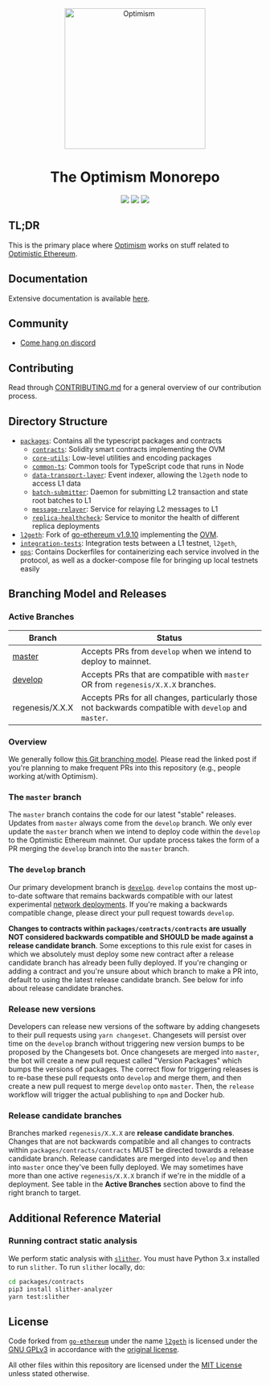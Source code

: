 <div align="center">
  <a href="https://community.optimism.io"><img alt="Optimism" src="https://user-images.githubusercontent.com/14298799/122151157-0b197500-ce2d-11eb-89d8-6240e3ebe130.png" width=280></a>
  <br />
  <h1> The Optimism Monorepo</h1>
</div>
<p align="center">
  <a href="https://github.com/ethereum-optimism/optimism/actions/workflows/ts-packages.yml?query=branch%3Amaster"><img src="https://github.com/ethereum-optimism/optimism/workflows/typescript%20/%20contracts/badge.svg" /></a>
  <a href="https://github.com/ethereum-optimism/optimism/actions/workflows/integration.yml?query=branch%3Amaster"><img src="https://github.com/ethereum-optimism/optimism/workflows/integration/badge.svg" /></a>
  <a href="https://github.com/ethereum-optimism/optimism/actions/workflows/geth.yml?query=branch%3Amaster"><img src="https://github.com/ethereum-optimism/optimism/workflows/geth%20unit%20tests/badge.svg" /></a>
</p>

## TL;DR

This is the primary place where [Optimism](https://optimism.io) works on stuff related to [Optimistic Ethereum](https://research.paradigm.xyz/optimism).

## Documentation

Extensive documentation is available [here](http://community.optimism.io/).

## Community

* [Come hang on discord](https://discord.optimism.io)

## Contributing

Read through [CONTRIBUTING.md](./CONTRIBUTING.md) for a general overview of our contribution process.

## Directory Structure

* [`packages`](./packages): Contains all the typescript packages and contracts
  * [`contracts`](./packages/contracts): Solidity smart contracts implementing the OVM
  * [`core-utils`](./packages/core-utils): Low-level utilities and encoding packages
  * [`common-ts`](./packages/common-ts): Common tools for TypeScript code that runs in Node
  * [`data-transport-layer`](./packages/data-transport-layer): Event indexer, allowing the `l2geth` node to access L1 data
  * [`batch-submitter`](./packages/batch-submitter): Daemon for submitting L2 transaction and state root batches to L1
  * [`message-relayer`](./packages/message-relayer): Service for relaying L2 messages to L1
  * [`replica-healthcheck`](./packages/replica-healthcheck): Service to monitor the health of different replica deployments
* [`l2geth`](./l2geth): Fork of [go-ethereum v1.9.10](https://github.com/ethereum/go-ethereum/tree/v1.9.10) implementing the [OVM](https://research.paradigm.xyz/optimism#optimistic-geth).
* [`integration-tests`](./integration-tests): Integration tests between a L1 testnet, `l2geth`,
* [`ops`](./ops): Contains Dockerfiles for containerizing each service involved in the protocol,
as well as a docker-compose file for bringing up local testnets easily


## Branching Model and Releases

<!-- TODO: explain about changesets + how we do npm publishing + docker publishing -->

### Active Branches

| Branch          | Status                                                                           |
| --------------- | -------------------------------------------------------------------------------- |
| [master](https://github.com/ethereum-optimism/optimism/tree/master/)                   | Accepts PRs from `develop` when we intend to deploy to mainnet.                                      |
| [develop](https://github.com/ethereum-optimism/optimism/tree/develop/)                 | Accepts PRs that are compatible with `master` OR from `regenesis/X.X.X` branches.                    |
| regenesis/X.X.X                                                                        | Accepts PRs for all changes, particularly those not backwards compatible with `develop` and `master`. |

### Overview

We generally follow [this Git branching model](https://nvie.com/posts/a-successful-git-branching-model/).
Please read the linked post if you're planning to make frequent PRs into this repository (e.g., people working at/with Optimism).

### The `master` branch

The `master` branch contains the code for our latest "stable" releases.
Updates from `master` always come from the `develop` branch.
We only ever update the `master` branch when we intend to deploy code within the `develop` to the Optimistic Ethereum mainnet.
Our update process takes the form of a PR merging the `develop` branch into the `master` branch.

### The `develop` branch

Our primary development branch is [`develop`](https://github.com/ethereum-optimism/optimism/tree/develop/).
`develop` contains the most up-to-date software that remains backwards compatible with our latest experimental [network deployments](https://community.optimism.io/docs/developers/networks.html).
If you're making a backwards compatible change, please direct your pull request towards `develop`.

**Changes to contracts within `packages/contracts/contracts` are usually NOT considered backwards compatible and SHOULD be made against a release candidate branch**.
Some exceptions to this rule exist for cases in which we absolutely must deploy some new contract after a release candidate branch has already been fully deployed.
If you're changing or adding a contract and you're unsure about which branch to make a PR into, default to using the latest release candidate branch.
See below for info about release candidate branches.

### Release new versions

Developers can release new versions of the software by adding changesets to their pull requests using `yarn changeset`. Changesets will persist over time on the `develop` branch without triggering new version bumps to be proposed by the Changesets bot. Once changesets are merged into `master`, the bot will create a new pull request called "Version Packages" which bumps the versions of packages. The correct flow for triggering releases is to re-base these pull requests onto `develop` and merge them, and then create a new pull request to merge `develop` onto `master`. Then, the `release` workflow will trigger the actual publishing to `npm` and Docker hub.

### Release candidate branches

Branches marked `regenesis/X.X.X` are **release candidate branches**.
Changes that are not backwards compatible and all changes to contracts within `packages/contracts/contracts` MUST be directed towards a release candidate branch.
Release candidates are merged into `develop` and then into `master` once they've been fully deployed.
We may sometimes have more than one active `regenesis/X.X.X` branch if we're in the middle of a deployment.
See table in the **Active Branches** section above to find the right branch to target.

## Additional Reference Material

### Running contract static analysis

We perform static analysis with [`slither`](https://github.com/crytic/slither).
You must have Python 3.x installed to run `slither`.
To run `slither` locally, do:

```bash
cd packages/contracts
pip3 install slither-analyzer
yarn test:slither
```

## License

Code forked from [`go-ethereum`](https://github.com/ethereum/go-ethereum) under the name [`l2geth`](https://github.com/ethereum-optimism/optimism/tree/master/l2geth) is licensed under the [GNU GPLv3](https://gist.github.com/kn9ts/cbe95340d29fc1aaeaa5dd5c059d2e60) in accordance with the [original license](https://github.com/ethereum/go-ethereum/blob/master/COPYING).

All other files within this repository are licensed under the [MIT License](https://github.com/ethereum-optimism/optimism/blob/master/LICENSE) unless stated otherwise.
